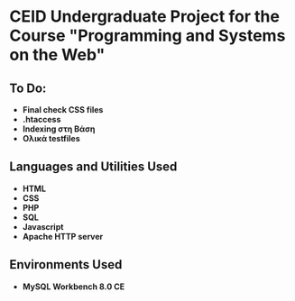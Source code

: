 # CEID Undergraduate Project for the Course "Programming and Systems on the Web"



<h2>To Do:</h2>

- <b>Final check CSS files</b>
- <b>.htaccess</b>
- <b>Indexing στη Βάση</b>
- <b>Ολικά testfiles</b>



<h2>Languages and Utilities Used</h2>

- <b>HTML</b>
- <b>CSS</b>
- <b>PHP</b>
- <b>SQL</b>
- <b>Javascript</b>
- <b>Apache HTTP server</b>

<h2>Environments Used</h2>

- <b>MySQL Workbench 8.0 CE</b>
